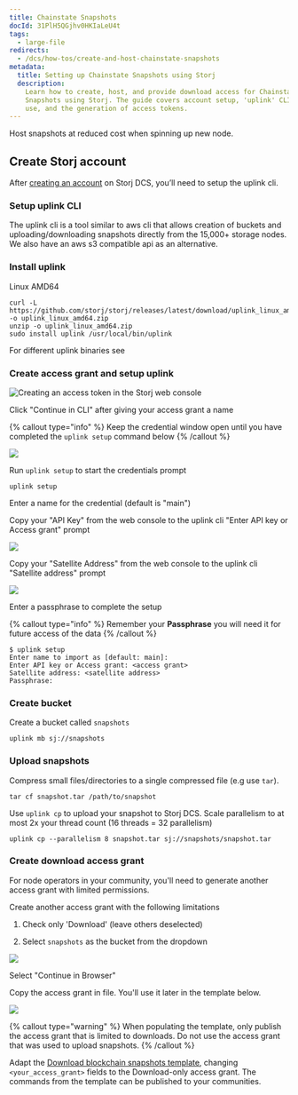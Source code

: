 ```yaml
---
title: Chainstate Snapshots
docId: 31PlH5QGjhv0HKIaLeU4t
tags:
  - large-file
redirects:
  - /dcs/how-tos/create-and-host-chainstate-snapshots
metadata:
  title: Setting up Chainstate Snapshots using Storj
  description:
    Learn how to create, host, and provide download access for Chainstate
    Snapshots using Storj. The guide covers account setup, 'uplink' CLI setup and
    use, and the generation of access tokens.
---
```


Host snapshots at reduced cost when spinning up new node.

## Create Storj account

After [creating an account](https://www.storj.io/signup) on Storj DCS, you’ll need to setup the uplink cli.

### Setup uplink CLI

The uplink cli is a tool similar to aws cli that allows creation of buckets and uploading/downloading snapshots directly from the 15,000+ storage nodes. We also have an aws s3 compatible api as an alternative.

### Install uplink

Linux AMD64

```shell
curl -L https://github.com/storj/storj/releases/latest/download/uplink_linux_amd64.zip -o uplink_linux_amd64.zip
unzip -o uplink_linux_amd64.zip
sudo install uplink /usr/local/bin/uplink
```

For different uplink binaries see [](docId:hFL-goCWqrQMJPcTN82NB)

### Create access grant and setup uplink

![Creating an access token in the Storj web console](https://link.storjshare.io/raw/jua7rls6hkx5556qfcmhrqed2tfa/docs/images/Eht5dlfTFplrWPyJxUHdi_screen-shot-2022-07-01-at-102352-am.png)

Click "Continue in CLI" after giving your access grant a name

{% callout type="info"  %}
Keep the credential window open until you have completed the `uplink setup` command below
{% /callout %}

![](https://link.storjshare.io/raw/jua7rls6hkx5556qfcmhrqed2tfa/docs/images/faDJYPJEby6kdGKcDksq4_screen-shot-2022-07-01-at-103337-am.png)

Run `uplink setup` to start the credentials prompt

```Text
uplink setup
```

Enter a name for the credential (default is "main")

Copy your "API Key" from the web console to the uplink cli "Enter API key or Access grant" prompt

![](https://link.storjshare.io/raw/jua7rls6hkx5556qfcmhrqed2tfa/docs/images/4mOHJgqzt9R08zuY3CV6n_screen-shot-2022-07-01-at-104439-am.png)

Copy your "Satellite Address" from the web console to the uplink cli "Satellite address" prompt

![](https://link.storjshare.io/raw/jua7rls6hkx5556qfcmhrqed2tfa/docs/images/JhvR4VSngd467LcZcyCFn_screen-shot-2022-07-01-at-104558-am.png)

Enter a passphrase to complete the setup

{% callout type="info"  %}
Remember your **Passphrase** you will need it for future access of the data
{% /callout %}

```Text
$ uplink setup
Enter name to import as [default: main]:
Enter API key or Access grant: <access grant>
Satellite address: <satellite address>
Passphrase:
```

### Create bucket

Create a bucket called `snapshots`

```Text
uplink mb sj://snapshots
```

### Upload snapshots

Compress small files/directories to a single compressed file (e.g use `tar`).

```Text
tar cf snapshot.tar /path/to/snapshot
```

Use `uplink cp` to upload your snapshot to Storj DCS. Scale parallelism to at most 2x your thread count (16 threads = 32 parallelism)

```Text
uplink cp --parallelism 8 snapshot.tar sj://snapshots/snapshot.tar
```

### Create download access grant

For node operators in your community, you'll need to generate another access grant with limited permissions.

Create another access grant with the following limitations

1.  Check only 'Download' (leave others deselected)

2.  Select `snapshots` as the bucket from the dropdown

![](https://link.storjshare.io/raw/jua7rls6hkx5556qfcmhrqed2tfa/docs/images/2ie4QkrUL4spycgAYzVUy_screen-shot-2022-07-01-at-25604-pm-1.png)

Select "Continue in Browser"

Copy the access grant in file. You'll use it later in the template below.

![](https://link.storjshare.io/raw/jua7rls6hkx5556qfcmhrqed2tfa/docs/images/A0R9dXbDt5ZZcl8kusZNe_screen-shot-2022-07-01-at-30619-pm.png)

{% callout type="warning"  %}
When populating the template, only publish the access grant that is limited to downloads. Do not use the access grant that was used to upload snapshots.
{% /callout %}

Adapt the [Download blockchain snapshots template](https://github.com/storj/chainstate-snapshots/blob/main/download-chainstate-template.md), changing `<your_access_grant>` fields to the Download-only access grant. The commands from the template can be published to your communities.
